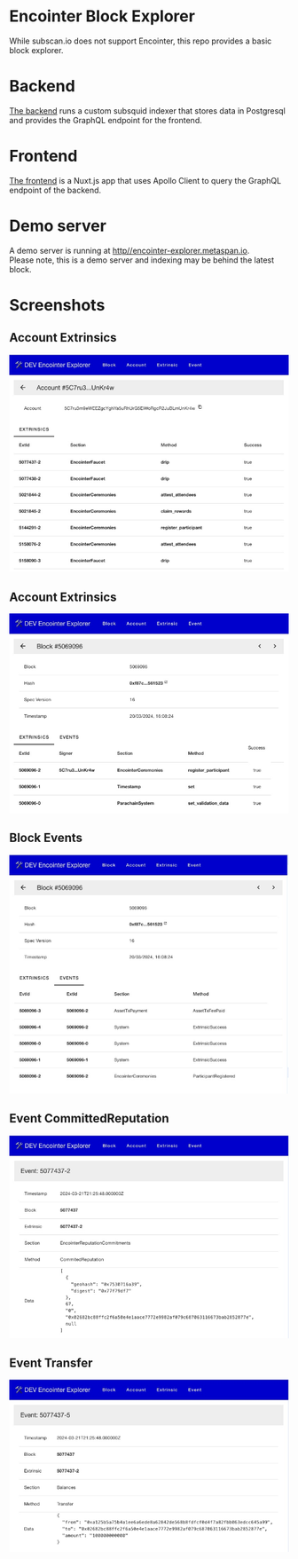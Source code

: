 # Encointer Block Explorer

While subscan.io does not support Encointer, this repo provides a basic block explorer.

# Backend

[The backend](./backend/README.md) runs a custom subsquid indexer that stores data in Postgresql and provides the GraphQL endpoint for the frontend.

# Frontend

[The frontend](./frontend/README.md) is a Nuxt.js app that uses Apollo Client to query the GraphQL endpoint of the backend.

# Demo server

A demo server is running at [http//encointer-explorer.metaspan.io](http://encointer-explorer.metaspan.io).
\
Please note, this is a demo server and indexing may be behind the latest block.

# Screenshots

## Account Extrinsics

![Account Extrinsics](./assets/account-extrinsics.jpg)

## Account Extrinsics

![Block Events](./assets/block-extrinsics.jpg)

## Block Events

![Block Events](./assets/block-events.jpg)

## Event CommittedReputation

![Block Events](./assets/event-committed-reputation.jpg)

## Event Transfer

![Block Events](./assets/event-transfer.jpg)

